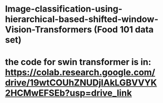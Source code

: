 # Image-classification-using-hierarchical-based-shifted-window-Vision-Transformers (Food 101 data set)

# the code for swin transformer is in: https://colab.research.google.com/drive/19wtCOUhZNUDjIAkLGBVVYK2HCMwEFSEb?usp=drive_link
